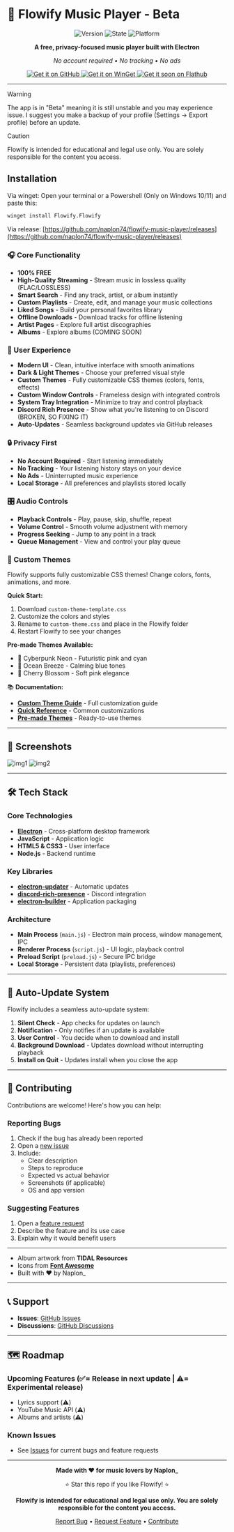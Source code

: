 # 🎵 Flowify Music Player - Beta

<div align="center">

![Version](https://img.shields.io/badge/version-0.0.4-blue.svg)
![State](https://img.shields.io/badge/state-beta-red.svg)
![Platform](https://img.shields.io/badge/platform-Windows%20%7C%20Linux-lightgrey.svg)

**A free, privacy-focused music player built with Electron**

*No account required • No tracking • No ads*

</div>


<p align="center">
  <a href="https://github.com/naplon74/flowify-music-player/releases">
    <img src="https://img.shields.io/badge/Get%20it%20on-GitHub-181717?logo=github&logoColor=white&style=for-the-badge" alt="Get it on GitHub"/>
  </a>
   <a href="#installation">
    <img src="https://img.shields.io/badge/Get%20it%20on-WinGet-0078D7?logo=windows11&logoColor=white&style=for-the-badge" alt="Get it on WinGet"/>
  </a>
  </a>
  <a href="https://github.com/naplon74/flowify-music-player/releases">
    <img src="https://img.shields.io/badge/Get%20it%20son%20on-Flathub-4A90E2?logo=flathub&logoColor=white&style=for-the-badge" alt="Get it soon on Flathub"/>
  </a>
</p>

---

> [!WARNING]  
> The app is in "Beta" meaning it is still unstable and you may experience issue. I suggest you make a backup of your profile (Settings -> Export profile) before an update.

> [!CAUTION] 
> Flowify is intended for educational and legal use only. You are solely responsible for the content you access.
## Installation
Via winget: Open your terminal or a Powershell (Only on Windows 10/11) and paste this:

```bash
winget install Flowify.Flowify
   ```
Via release: [https://github.com/naplon74/flowify-music-player/releases](https://github.com/naplon74/flowify-music-player/releases)

### 🎧 Core Functionality
- **100% FREE**
- **High-Quality Streaming** - Stream music in lossless quality (FLAC/LOSSLESS)
- **Smart Search** - Find any track, artist, or album instantly
- **Custom Playlists** - Create, edit, and manage your music collections
- **Liked Songs** - Build your personal favorites library
- **Offline Downloads** - Download tracks for offline listening
- **Artist Pages** - Explore full artist discographies
- **Albums** - Explore albums (COMING SOON)

### 🎨 User Experience
- **Modern UI** - Clean, intuitive interface with smooth animations
- **Dark & Light Themes** - Choose your preferred visual style
- **Custom Themes** - Fully customizable CSS themes (colors, fonts, effects)
- **Custom Window Controls** - Frameless design with integrated controls
- **System Tray Integration** - Minimize to tray and control playback
- **Discord Rich Presence** - Show what you're listening to on Discord (BROKEN, SO FIXING IT)
- **Auto-Updates** - Seamless background updates via GitHub releases

### 🔒 Privacy First
- **No Account Required** - Start listening immediately
- **No Tracking** - Your listening history stays on your device
- **No Ads** - Uninterrupted music experience
- **Local Storage** - All preferences and playlists stored locally

### 🎛️ Audio Controls
- **Playback Controls** - Play, pause, skip, shuffle, repeat
- **Volume Control** - Smooth volume adjustment with memory
- **Progress Seeking** - Jump to any point in a track
- **Queue Management** - View and control your play queue

### 🎨 Custom Themes
Flowify supports fully customizable CSS themes! Change colors, fonts, animations, and more.

**Quick Start:**
1. Download `custom-theme-template.css`
2. Customize the colors and styles
3. Rename to `custom-theme.css` and place in the Flowify folder
4. Restart Flowify to see your changes

**Pre-made Themes Available:**
- 🌃 Cyberpunk Neon - Futuristic pink and cyan
- 🌊 Ocean Breeze - Calming blue tones
- 🌸 Cherry Blossom - Soft pink elegance

📚 **Documentation:**
- **[Custom Theme Guide](CUSTOM_THEME_GUIDE.md)** - Full customization guide
- **[Quick Reference](THEME_QUICK_REFERENCE.md)** - Common customizations
- **[Pre-made Themes](themes/)** - Ready-to-use themes

---

## 📸 Screenshots

![img1](assets/screenshots/screenshot1.png)
![img2](assets/screenshots/screenshot2.png)

---

## 🛠️ Tech Stack

### Core Technologies
- **[Electron](https://www.electronjs.org/)** - Cross-platform desktop framework
- **JavaScript** - Application logic
- **HTML5 & CSS3** - User interface
- **Node.js** - Backend runtime

### Key Libraries
- **[electron-updater](https://www.electron.build/auto-update)** - Automatic updates
- **[discord-rich-presence](https://www.npmjs.com/package/discord-rich-presence)** - Discord integration
- **[electron-builder](https://www.electron.build/)** - Application packaging

### Architecture
- **Main Process** (`main.js`) - Electron main process, window management, IPC
- **Renderer Process** (`script.js`) - UI logic, playback control
- **Preload Script** (`preload.js`) - Secure IPC bridge
- **Local Storage** - Persistent data (playlists, preferences)

---

## 🔄 Auto-Update System

Flowify includes a seamless auto-update system:

1. **Silent Check** - App checks for updates on launch
2. **Notification** - Only notifies if an update is available
3. **User Control** - You decide when to download and install
4. **Background Download** - Updates download without interrupting playback
5. **Install on Quit** - Updates install when you close the app

---

## 🤝 Contributing

Contributions are welcome! Here's how you can help:

### Reporting Bugs
1. Check if the bug has already been reported
2. Open a [new issue](https://github.com/naplon74/flowify-music-player/issues/new)
3. Include:
   - Clear description
   - Steps to reproduce
   - Expected vs actual behavior
   - Screenshots (if applicable)
   - OS and app version

### Suggesting Features
1. Open a [feature request](https://github.com/naplon74/flowify-music-player/issues/new)
2. Describe the feature and its use case
3. Explain why it would benefit users

---

- Album artwork from **TIDAL Resources**
- Icons from **[Font Awesome](https://fontawesome.com/)**
- Built with ❤️ by Naplon_

---

## 📞 Support

- **Issues**: [GitHub Issues](https://github.com/naplon74/flowify-music-player/issues)
- **Discussions**: [GitHub Discussions](https://github.com/naplon74/flowify-music-player/discussions)

---

## 🗺️ Roadmap

### Upcoming Features (✅= Release in next update | ⚠️= Experimental release)
- Lyrics support (⚠️)
- YouTube Music API (⚠️)
- Albums and artists (⚠️)

### Known Issues
- See [Issues](https://github.com/naplon74/flowify-music-player/issues) for current bugs and feature requests

---

<div align="center">

**Made with ❤️ for music lovers by Naplon_**

⭐ Star this repo if you like Flowify! ⭐

**Flowify is intended for educational and legal use only. You are solely responsible for the content you access.**

[Report Bug](https://github.com/naplon74/flowify-music-player/issues) • [Request Feature](https://github.com/naplon74/flowify-music-player/issues) • [Contribute](#-contributing)

</div>
